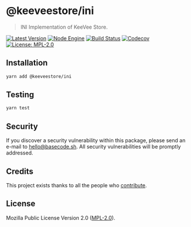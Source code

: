 # @keeveestore/ini

> INI Implementation of KeeVee Store.

[![Latest Version](https://badgen.now.sh/npm/v/@keeveestore/ini)](https://www.npmjs.com/package/@keeveestore/ini)
[![Node Engine](https://badgen.now.sh/npm/node/@keeveestore/ini)](https://www.npmjs.com/package/@keeveestore/ini)
[![Build Status](https://badgen.now.sh/circleci/github/keeveestore/ini)](https://circleci.com/gh/keeveestore/ini)
[![Codecov](https://badgen.now.sh/codecov/c/github/keeveestore/ini)](https://codecov.io/gh/keeveestore/ini)
[![License: MPL-2.0](https://badgen.now.sh/badge/license/MPL-2.0/green)](https://mozilla.org/MPL/2.0/)

## Installation

```bash
yarn add @keeveestore/ini
```

## Testing

```bash
yarn test
```

## Security

If you discover a security vulnerability within this package, please send an e-mail to hello@basecode.sh. All security vulnerabilities will be promptly addressed.

## Credits

This project exists thanks to all the people who [contribute](../../contributors).

## License

Mozilla Public License Version 2.0 ([MPL-2.0](./LICENSE)).

